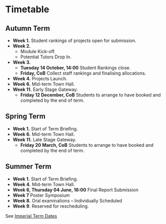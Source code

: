 # Timetable
<style>@import url("../handbook.css");</style>

## Autumn Term
* **Week 1.** Student rankings of projects open for submission.
* **Week 2.**
	* Module Kick-off.
	* Potential Tutors Drop In.
* **Week 3.**
	* **Tuesday 14 October, 14:00** Student Rankings close.
	* **Friday, CoB** Collect staff rankings and finalising allocations.
* **Week 4.** Projects Launch.
* **Week 6.** Mid-term Town Hall.
* **Week 11.** Early Stage Gateway.
	* **Friday 12 December, CoB** Students to arrange to have booked and completed by the end of term.

## Spring Term
* **Week 1.** Start of Term Briefing.
* **Week 6.** Mid-term Town Hall.
* **Week 11.** Late Stage Gateway.
	* **Friday 20 March, CoB** Students to arrange to have booked and completed by the end of term.

## Summer Term
* **Week 1.** Start of Term Briefing.
* **Week 4.** Mid-term Town Hall.
* **Week 6, Thursday 04 June, 16:00** Final Report Submission
* **Week 7** Poster Symposium
* **Week 8.** Oral examinations – Individually Scheduled
* **Week 9**. Reserved for rescheduling.

See [Imperial Term Dates](https://www.imperial.ac.uk/admin-services/registry/term-dates/)